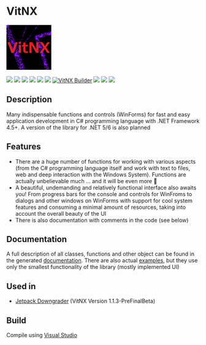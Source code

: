 # VitNX

![alt](https://github.com/Zalexanninev15/VitNX/raw/main/logo.png)

[![](https://img.shields.io/badge/OS-Windows-informational?logo=windows)](https://github.com/Zalexanninev15/VitNX)
[![](https://img.shields.io/badge/written_on-.NET_Framework_4.5-512BD4.svg?logo=dotnet)](https://dotnet.microsoft.com/download/dotnet-framework/net45)
[![](https://img.shields.io/badge/written_on-CSharp-239120.svg?logo=csharp)](https://github.com/Zalexanninev15/VitNX)
[![](https://img.shields.io/github/v/release/Zalexanninev15/VitNX.svg)](https://github.com/Zalexanninev15/VitNX/releases/latest)
[![](https://img.shields.io/github/downloads/Zalexanninev15/VitNX/total.svg)](https://github.com/Zalexanninev15/VitNX/releases)
[![](https://img.shields.io/github/last-commit/Zalexanninev15/VitNX/main.svg)](https://github.com/Zalexanninev15/VitNX/commits/main)
[![VitNX Builder](https://github.com/Zalexanninev15/VitNX/actions/workflows/main.yml/badge.svg?branch=main)](https://github.com/Zalexanninev15/VitNX/actions/workflows/main.yml)
[![](https://img.shields.io/github/stars/Zalexanninev15/VitNX.svg)](https://github.com/Zalexanninev15/VitNX/stargazers)
[![](https://img.shields.io/badge/license-MIT-blue.svg)](LICENSE)
[![](https://img.shields.io/badge/donate-Buy_Me_a_Coffee-F94400.svg)](https://zalexanninev15.jimdofree.com/buy-me-a-coffee)

## Description

Many indispensable functions and controls (WinForms) for fast and easy application development in C# programming language with .NET Framework 4.5+. A version of the library for .NET 5/6 is also planned

## Features

- There are a huge number of functions for working with various aspects (from the C# programming language itself and work with text to files, web and deep interaction with the Windows System). Functions are actually unbelievable much ... and it will be even more 💖
- A beautiful, undemanding and relatively functional interface also awaits you! From progress bars for the console and controls for WinFroms to dialogs and other windows on WinForms with support for cool system features and consuming a minimal amount of resources, taking into account the overall beauty of the UI
- There is also documentation with comments in the code (see below)

## Documentation

A full description of all classes, functions and other object can be found in the generated [documentation](zalexanninev15.github.io/vitnx). There are also actual [examples](https://github.com/Zalexanninev15/VitNX/tree/main/source/Examples), but they use only the smallest functionality of the library (mostly implemented UI)

## Used in

* [Jetpack Downgrader](https://github.com/Zalexanninev15/Jetpack-Downgrader) (VitNX Version 1.1.3-PreFinalBeta)

## Build

Compile using [Visual Studio](https://visualstudio.microsoft.com/vs)
